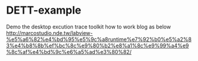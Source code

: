 # DETT-example
Demo the desktop excution trace toolkit how to work
blog as below
http://marcostudio.nde.tw/labview-%e5%a6%82%e4%bd%95%e5%9c%a8runtime%e7%92%b0%e5%a2%83%e4%b8%8b%ef%bc%8c%e9%80%b2%e8%a1%8c%e9%99%a4%e9%8c%af%e4%bd%9c%e6%a5%ad%e3%80%82/
